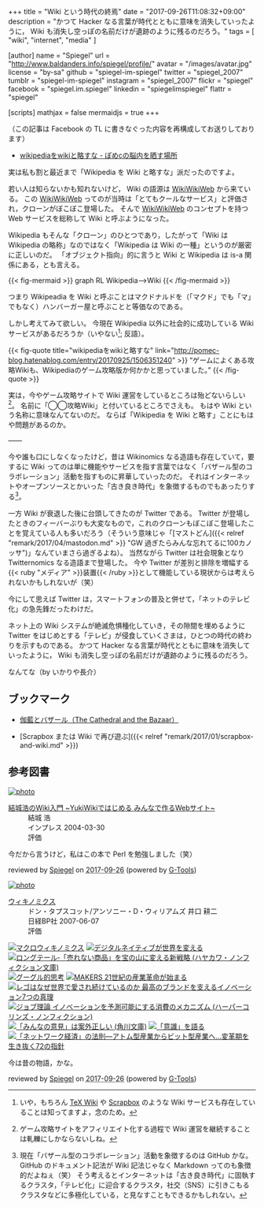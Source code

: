 +++
title = "Wiki という時代の終焉"
date =  "2017-09-26T11:08:32+09:00"
description = "かつて Hacker なる言葉が時代とともに意味を消失していったように， Wiki も消失し空っぽの名前だけが遺跡のように残るのだろう。"
tags        = [ "wiki", "internet", "media" ]

[author]
  name      = "Spiegel"
  url       = "http://www.baldanders.info/spiegel/profile/"
  avatar    = "/images/avatar.jpg"
  license   = "by-sa"
  github    = "spiegel-im-spiegel"
  twitter   = "spiegel_2007"
  tumblr    = "spiegel-im-spiegel"
  instagram = "spiegel_2007"
  flickr    = "spiegel"
  facebook  = "spiegel.im.spiegel"
  linkedin  = "spiegelimspiegel"
  flattr    = "spiegel"

[scripts]
  mathjax = false
  mermaidjs = true
+++

（この記事は Facebook の TL に書きなぐった内容を再構成してお送りしております）

- [wikipediaをwikiと略すな - ぽめcの脳内を晒す場所](http://pomec-blog.hatenablog.com/entry/20170925/1506351240)

実は私も割と最近まで「Wikipedia を Wiki と略すな」派だったのですよ。

若い人は知らないかも知れないけど， Wiki の語源は [WikiWikiWeb] から来ている。
この [WikiWikiWeb] ってのが当時は「とてもクールなサービス」と評価され，クローンがぼこぼこ登場した。
そんで [WikiWikiWeb] のコンセプトを持つ Web サービスを総称して Wiki と呼ぶようになった。

Wikipedia もそんな「クローン」のひとつであり，したがって「Wiki は Wikipedia の略称」なのではなく「Wikipedia は Wiki の一種」というのが厳密に正しいのだ。
「オブジェクト指向」的に言うと Wiki と Wikipedia は is-a 関係にある，とも言える。

{{< fig-mermaid >}}
graph RL
  Wikipedia-->Wiki
{{< /fig-mermaid >}}

つまり Wikipeadia を Wiki と呼ぶことはマクドナルドを（「マクド」でも「マ」でもなく）ハンバーガー屋と呼ぶことと等価なのである。

しかし考えてみて欲しい。
今現在 Wikipedia 以外に社会的に成功している Wiki サービスがあるだろうか（いやない[^wk1]; 反語）。

[^wk1]: いや，もちろん [TeX Wiki](https://texwiki.texjp.org/) や [Scrapbox](https://scrapbox.io/) のような Wiki サービスも存在していることは知ってますよ，念のため。

{{< fig-quote title="wikipediaをwikiと略すな" link="http://pomec-blog.hatenablog.com/entry/20170925/1506351240" >}}
<q>ゲームによくある攻略Wikiも、Wikipediaのゲーム攻略版か何かかと思っていました。</q>
{{< /fig-quote >}}

実は，今やゲーム攻略サイトで Wiki 運営をしているところは殆どないらしい[^gm1]。
名前に「◯◯攻略Wiki」と付いているところでさえも。
もはや Wiki という名称に意味なんてないのだ。
ならば「Wikipedia を Wiki と略す」ことにもはや問題があるのか。

[^gm1]: ゲーム攻略サイトをアフィリエイト化する過程で Wiki 運営を継続することは軋轢にしかならないしね。

――

今や誰も口にしなくなったけど，昔は Wikinomics なる造語も存在していて，要するに Wiki ってのは単に機能やサービスを指す言葉ではなく「バザール型のコラボレーション」活動を指すものに昇華していったのだ。
それはインターネットやオープンソースとかいった「古き良き時代」を象徴するものでもあったりする[^gh1]。

[^gh1]: 現在「バザール型のコラボレーション」活動を象徴するのは GitHub かな。 GitHub のドキュメント記法が Wiki 記法じゃなく Markdown ってのも象徴的だよねぇ（笑） そう考えるとインターネットは「古き良き時代」に固執するクラスタ，「テレビ化」に迎合するクラスタ，社交（SNS）に引きこもるクラスタなどに多極化している，と見なすこともできるかもしれない。

一方 Wiki が衰退した後に台頭してきたのが Twitter である。
Twitter が登場したときのフィーバーぶりも大変なもので，これのクローンもぼこぼこ登場したことを覚えている人も多いだろう（そういう意味じゃ「[マストどん]({{< relref "remark/2017/04/mastodon.md" >}} "GW 過ぎたらみんな忘れてるに100カノッサ")」なんていまさら過ぎるよね）。
当然ながら Twitter は社会現象となり Twitternomics なる造語まで登場した。
今や Twitter が差別と排除を増幅する{{< ruby "メディア" >}}装置{{< /ruby >}}として機能している現状からは考えられないかもしれないが（笑）

今にして思えば Twitter は，スマートフォンの普及と併せて，「ネットのテレビ化」の急先鋒だったわけだ。

ネット上の Wiki システムが絶滅危惧種化していき，その隙間を埋めるように Twitter をはじめとする「テレビ」が侵食していくさまは，ひとつの時代の終わりを示すものである。
かつて Hacker なる言葉が時代とともに意味を消失していったように， Wiki も消失し空っぽの名前だけが遺跡のように残るのだろう。

なんてな（by いかりや長介）

## ブックマーク

- [伽藍とバザール（The Cathedral and the Bazaar）](http://cruel.org/freeware/cathedral.html)

- [Scrapbox または Wiki で再び遊ぶ]({{< relref "remark/2017/01/scrapbox-and-wiki.md" >}})

[WikiWikiWeb]: http://www.hyuki.com/yukiwiki/wiki.cgi?WikiWikiWeb "WikiWikiWeb - WikiWikiWebとは何か"

## 参考図書

<div class="hreview" ><a class="item url" href="http://www.amazon.co.jp/exec/obidos/ASIN/4844319159/baldandersinf-22/"><img src="https://images-fe.ssl-images-amazon.com/images/I/51NDX81QG6L._SL160_.jpg" alt="photo" class="photo"  /></a><dl ><dt class="fn"><a class="item url" href="http://www.amazon.co.jp/exec/obidos/ASIN/4844319159/baldandersinf-22/">結城浩のWiki入門 ~YukiWikiではじめる みんなで作るWebサイト~</a></dt><dd>結城 浩 </dd><dd>インプレス 2004-03-30</dd><dd>評価<abbr class="rating" title="4"><img src="http://g-images.amazon.com/images/G/01/detail/stars-4-0.gif" alt="" /></abbr> </dd></dl><p class="similar"></p>
<p class="description">今だから言うけど，私はこの本で Perl を勉強しました（笑）</p>
<p class="gtools" >reviewed by <a href='#maker' class='reviewer'>Spiegel</a> on <abbr class="dtreviewed" title="2017-09-26">2017-09-26</abbr> (powered by <a href="http://www.goodpic.com/mt/aws/index.html" >G-Tools</a>)</p>
</div>

<div class="hreview" ><a class="item url" href="http://www.amazon.co.jp/exec/obidos/ASIN/482224587X/baldandersinf-22/"><img src="https://images-fe.ssl-images-amazon.com/images/I/51blOgt9ELL._SL160_.jpg" alt="photo" class="photo"  /></a><dl ><dt class="fn"><a class="item url" href="http://www.amazon.co.jp/exec/obidos/ASIN/482224587X/baldandersinf-22/">ウィキノミクス</a></dt><dd>ドン・タプスコット/アンソニー・D・ウィリアムズ 井口 耕二 </dd><dd>日経BP社 2007-06-07</dd><dd>評価<abbr class="rating" title="4"><img src="http://g-images.amazon.com/images/G/01/detail/stars-4-0.gif" alt="" /></abbr> </dd></dl><p class="similar"><a href="http://www.amazon.co.jp/exec/obidos/ASIN/4799314173/baldandersinf-22/" target="_top"><img src="http://images.amazon.com/images/P/4799314173.09._SCTHUMBZZZ_.jpg"  alt="マクロウィキノミクス"  /></a> <a href="http://www.amazon.co.jp/exec/obidos/ASIN/4798118869/baldandersinf-22/" target="_top"><img src="http://images.amazon.com/images/P/4798118869.09._SCTHUMBZZZ_.jpg"  alt="デジタルネイティブが世界を変える"  /></a> <a href="http://www.amazon.co.jp/exec/obidos/ASIN/4150504083/baldandersinf-22/" target="_top"><img src="http://images.amazon.com/images/P/4150504083.09._SCTHUMBZZZ_.jpg"  alt="ロングテール‐「売れない商品」を宝の山に変える新戦略 (ハヤカワ・ノンフィクション文庫)"  /></a> <a href="http://www.amazon.co.jp/exec/obidos/ASIN/4569708196/baldandersinf-22/" target="_top"><img src="http://images.amazon.com/images/P/4569708196.09._SCTHUMBZZZ_.jpg"  alt="グーグル的思考"  /></a> <a href="http://www.amazon.co.jp/exec/obidos/ASIN/4140815760/baldandersinf-22/" target="_top"><img src="http://images.amazon.com/images/P/4140815760.09._SCTHUMBZZZ_.jpg"  alt="MAKERS 21世紀の産業革命が始まる"  /></a> <a href="http://www.amazon.co.jp/exec/obidos/ASIN/4532319366/baldandersinf-22/" target="_top"><img src="http://images.amazon.com/images/P/4532319366.09._SCTHUMBZZZ_.jpg"  alt="レゴはなぜ世界で愛され続けているのか 最高のブランドを支えるイノベーション7つの真理"  /></a> <a href="http://www.amazon.co.jp/exec/obidos/ASIN/4596551227/baldandersinf-22/" target="_top"><img src="http://images.amazon.com/images/P/4596551227.09._SCTHUMBZZZ_.jpg"  alt="ジョブ理論 イノベーションを予測可能にする消費のメカニズム (ハーパーコリンズ・ノンフィクション)"  /></a> <a href="http://www.amazon.co.jp/exec/obidos/ASIN/4042977014/baldandersinf-22/" target="_top"><img src="http://images.amazon.com/images/P/4042977014.09._SCTHUMBZZZ_.jpg"  alt="「みんなの意見」は案外正しい (角川文庫)"  /></a> <a href="http://www.amazon.co.jp/exec/obidos/ASIN/4757160178/baldandersinf-22/" target="_top"><img src="http://images.amazon.com/images/P/4757160178.09._SCTHUMBZZZ_.jpg"  alt="「意識」を語る"  /></a> <a href="http://www.amazon.co.jp/exec/obidos/ASIN/4872803779/baldandersinf-22/" target="_top"><img src="http://images.amazon.com/images/P/4872803779.09._SCTHUMBZZZ_.jpg"  alt="「ネットワーク経済」の法則―アトム型産業からビット型産業へ…変革期を生き抜く72の指針"  /></a> </p>
<p class="description">今は昔の物語，かな。</p>
<p class="gtools" >reviewed by <a href='#maker' class='reviewer'>Spiegel</a> on <abbr class="dtreviewed" title="2017-09-26">2017-09-26</abbr> (powered by <a href="http://www.goodpic.com/mt/aws/index.html" >G-Tools</a>)</p>
</div>
